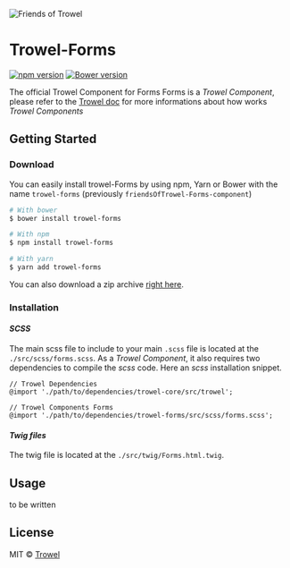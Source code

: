 ![Friends of Trowel](https://raw.githubusercontent.com/Trowel/Trowel/master/media/dist/banners/friendsoftrowel-black-on-transparent.png)

# Trowel-Forms
[![npm version](https://badge.fury.io/js/trowel-Forms.svg)](https://badge.fury.io/js/trowel)
[![Bower version](https://badge.fury.io/bo/trowel-Forms.svg)](https://badge.fury.io/bo/trowel-Forms)

The official Trowel Component for Forms
Forms is a *Trowel Component*, please refer to the [Trowel doc](http://trowel.github.io/) for more informations about how works *Trowel Components*

## Getting Started
### Download
You can easily install trowel-Forms by using npm, Yarn or Bower with the name `trowel-forms` (previously `friendsOfTrowel-Forms-component`)

```bash
# With bower
$ bower install trowel-forms

# With npm
$ npm install trowel-forms

# With yarn
$ yarn add trowel-forms
```

You can also download a zip archive [right here](https://github.com/FriendsOfTrowel/Forms/archive/master.zip).

### Installation
#### *SCSS*
The main scss file to include to your main `.scss` file is located at the `./src/scss/forms.scss`. As a *Trowel Component*, it also requires two dependencies to compile the *scss* code. Here an *scss* installation snippet.

```
// Trowel Dependencies
@import './path/to/dependencies/trowel-core/src/trowel';

// Trowel Components Forms
@import './path/to/dependencies/trowel-forms/src/scss/forms.scss';
```



#### *Twig files*
The twig file is located at the `./src/twig/Forms.html.twig`.

## Usage
to be written

## License
MIT © [Trowel](trowel.github.io)
